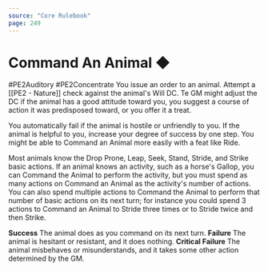 ```yaml
---
source: "Core Rulebook"
page: 249
---
```


# Command An Animal ◆
#PE2Auditory #PE2Concentrate 
You issue an order to an animal. Attempt a [[PE2 - Nature]] check against the animal's Will DC. Te GM might adjust the DC if the animal has a good attitude toward you, you suggest a course of action it was predisposed toward, or you offer it a treat.

You automatically fail if the animal is hostile or unfriendly to you. If the animal is helpful to you, increase your degree of success by one step. You might be able to Command an Animal more easily with a feat like Ride.

Most animals know the Drop Prone, Leap, Seek, Stand, Stride, and Strike basic actions. If an animal knows an activity, such as a horse's Gallop, you can Command the Animal to perform the activity, but you must spend as many actions on Command an Animal as the activity's number of actions. You can also spend multiple actions to Command the Animal to perform that number of basic actions on its next turn; for instance you could spend 3 actions to Command an Animal to Stride three times or to Stride twice and then Strike.

**Success** The animal does as you command on its next turn.
**Failure** The animal is hesitant or resistant, and it does nothing.
**Critical Failure** The animal misbehaves or misunderstands, and it takes some other action determined by the GM.